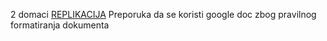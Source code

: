 2 domaci [REPLIKACIJA](https://docs.google.com/document/d/1hcOxjIKzIwcfSMX2z6CSsJXLY6WznTumEGvMfBDl_5o/edit?usp=sharing)
Preporuka da se koristi google doc zbog pravilnog formatiranja dokumenta
